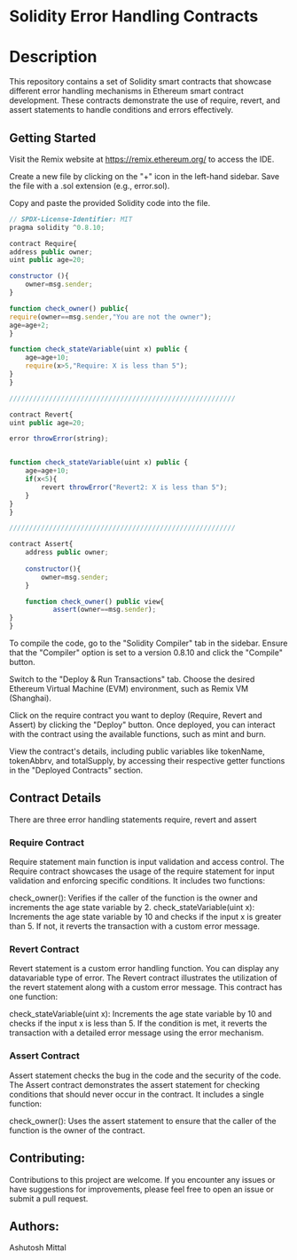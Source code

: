 # Solidity Error Handling Contracts

# Description

This repository contains a set of Solidity smart contracts that showcase different error handling mechanisms in Ethereum smart contract development. These contracts demonstrate the use of require, revert, and assert statements to handle conditions and errors effectively.

## Getting Started

Visit the Remix website at https://remix.ethereum.org/ to access the IDE.

Create a new file by clicking on the "+" icon in the left-hand sidebar. Save the file with a .sol extension (e.g., error.sol).

Copy and paste the provided Solidity code into the file.

```javascript
// SPDX-License-Identifier: MIT
pragma solidity ^0.8.10;

contract Require{
address public owner;
uint public age=20;

constructor (){
    owner=msg.sender;
}

function check_owner() public{
require(owner==msg.sender,"You are not the owner");
age=age+2;
}

function check_stateVariable(uint x) public {
    age=age+10;
    require(x>5,"Require: X is less than 5");
}
}

/////////////////////////////////////////////////////////

contract Revert{
uint public age=20;

error throwError(string);


function check_stateVariable(uint x) public {
    age=age+10;
    if(x<5){
        revert throwError("Revert2: X is less than 5");
    }
}  
}

/////////////////////////////////////////////////////////

contract Assert{
    address public owner;
    
    constructor(){
        owner=msg.sender;
    }

    function check_owner() public view{
           assert(owner==msg.sender);
} 
}
```
To compile the code, go to the "Solidity Compiler" tab in the sidebar. Ensure that the "Compiler" option is set to a version 0.8.10 and click the "Compile" button.

Switch to the "Deploy & Run Transactions" tab. Choose the desired Ethereum Virtual Machine (EVM) environment, such as Remix VM (Shanghai).

Click on the require contract you want to deploy (Require, Revert and Assert) by clicking the "Deploy" button. Once deployed, you can interact with the contract using the available functions, such as mint and burn.

View the contract's details, including public variables like tokenName, tokenAbbrv, and totalSupply, by accessing their respective getter functions in the "Deployed Contracts" section.

## Contract Details
There are three error handling statements require, revert and assert

### Require Contract
Require statement main function is input validation and access control.
The Require contract showcases the usage of the require statement for input validation and enforcing specific conditions. It includes two functions:

check_owner(): Verifies if the caller of the function is the owner and increments the age state variable by 2.
check_stateVariable(uint x): Increments the age state variable by 10 and checks if the input x is greater than 5. If not, it reverts the transaction with a custom error message.

### Revert Contract
Revert statement is a custom error handling function. You can display any datavariable type of error.
The Revert contract illustrates the utilization of the revert statement along with a custom error message. This contract has one function:

check_stateVariable(uint x): Increments the age state variable by 10 and checks if the input x is less than 5. If the condition is met, it reverts the transaction with a detailed error message using the error mechanism.

### Assert Contract
Assert statement checks the bug in the code and the security of the code.
The Assert contract demonstrates the assert statement for checking conditions that should never occur in the contract. It includes a single function:

check_owner(): Uses the assert statement to ensure that the caller of the function is the owner of the contract.


## Contributing:
Contributions to this project are welcome. If you encounter any issues or have suggestions for improvements, please feel free to open an issue or submit a pull request.

## Authors:
Ashutosh Mittal



